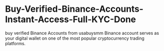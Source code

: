 # Buy-Verified-Binance-Accounts-Instant-Access-Full-KYC-Done
buy verified Binance Accounts from usabuysmm Binance account serves as your digital wallet on one of the most popular cryptocurrency trading platforms.
